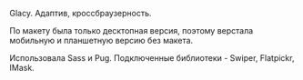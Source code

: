 Glacy. Адаптив, кроссбраузерность.

По макету была только десктопная версия, поэтому верстала мобильную и планшетную версию без макета.

Использовала Sass и Pug. Подключенные библиотеки - Swiper, Flatpickr, IMask.
